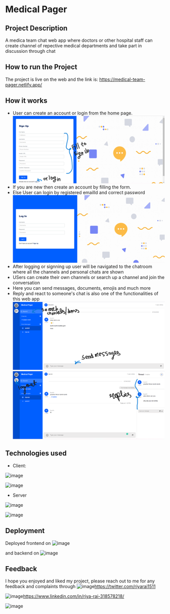 # Medical Pager



## Project Description

A medica team chat web app where doctors or other hospital staff can create channel of repective medical departments and take part in discussion through chat
## How to run the Project

The project is live on the web and the link is:
https://medical-team-pager.netlify.app/

## How it works

* User can create an account or login from the home page.
![img1](https://github.com/riya1511/medical-pager/blob/master/src/assets/Screenshots/img1.png)
* If you are new then create an account by filling the form.
* Else User can login by registered emailId and correct password
![img2](https://github.com/riya1511/medical-pager/blob/master/src/assets/Screenshots/img2.png)
* After logging or signning up user will be navigated to the chatroom where all the channels and personal chats are shown
* USers can create their own channels or search up a channel and join the conversation
* Here you can send messages, documents, emojis and much more
* Reply and react to someone's chat is also one of the functionalities of this web app
![img3](https://github.com/riya1511/medical-pager/blob/master/src/assets/Screenshots/img3.png)
![img4](https://github.com/riya1511/medical-pager/blob/master/src/assets/Screenshots/img4.png)



## Technologies used

* Client:

![image](https://img.shields.io/badge/React-20232A?style=for-the-badge&logo=react&logoColor=61DAFB)

![image](https://img.shields.io/badge/Sass-CC6699?style=for-the-badge&logo=sass&logoColor=white)

* Server

![image](https://img.shields.io/badge/JavaScript-323330?style=for-the-badge&logo=javascript&logoColor=F7DF1E)

![image](https://img.shields.io/badge/Express.js-404D59?style=for-the-badge)

## Deployment

Deployed frontend on 
![image](https://img.shields.io/badge/Netlify-00C7B7?style=for-the-badge&logo=netlify&logoColor=white)

and backend on
![image](https://img.shields.io/badge/Heroku-430098?style=for-the-badge&logo=heroku&logoColor=white)


## Feedback

I hope you enjoyed and liked my project, please reach out to me for any feedback and complaints through
![image](https://img.shields.io/badge/Twitter-1DA1F2?style=for-the-badge&logo=twitter&logoColor=white)https://twitter.com/riyarai1511

![image](https://img.shields.io/badge/LinkedIn-0077B5?style=for-the-badge&logo=linkedin&logoColor=white)https://www.linkedin.com/in/riya-rai-318578218/

![image](http://ForTheBadge.com/images/badges/built-with-love.svg)
